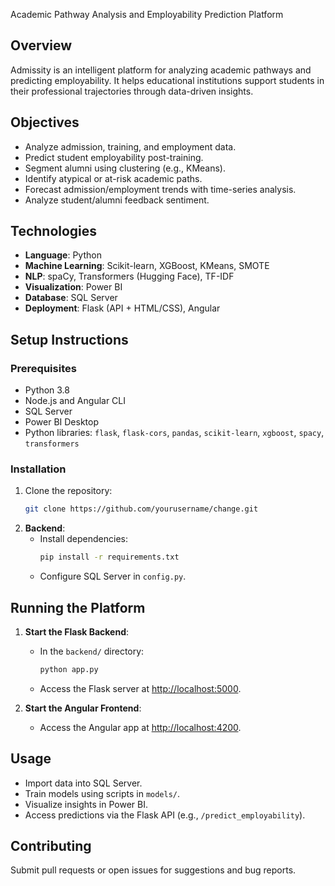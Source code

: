  Academic Pathway Analysis and Employability Prediction Platform

## Overview
Admissity is an intelligent platform for analyzing academic pathways and predicting employability. It helps educational institutions support students in their professional trajectories through data-driven insights.

## Objectives
- Analyze admission, training, and employment data.
- Predict student employability post-training.
- Segment alumni using clustering (e.g., KMeans).
- Identify atypical or at-risk academic paths.
- Forecast admission/employment trends with time-series analysis.
- Analyze student/alumni feedback sentiment.

## Technologies
- **Language**: Python
- **Machine Learning**: Scikit-learn, XGBoost, KMeans, SMOTE
- **NLP**: spaCy, Transformers (Hugging Face), TF-IDF
- **Visualization**: Power BI
- **Database**: SQL Server
- **Deployment**: Flask (API + HTML/CSS), Angular

## Setup Instructions
### Prerequisites
- Python 3.8
- Node.js and Angular CLI
- SQL Server
- Power BI Desktop
- Python libraries: `flask`, `flask-cors`, `pandas`, `scikit-learn`, `xgboost`, `spacy`, `transformers`

### Installation
1. Clone the repository:
   ```bash
   git clone https://github.com/yourusername/change.git
   ```
2. **Backend**:
   - Install dependencies:
     ```bash
     pip install -r requirements.txt
     ```
   - Configure SQL Server in `config.py`.

## Running the Platform
1. **Start the Flask Backend**:
   - In the `backend/` directory:
     ```bash
     python app.py
     ```
   - Access the Flask server at [http://localhost:5000](http://localhost:5000).

2. **Start the Angular Frontend**:
 
   - Access the Angular app at [http://localhost:4200](http://localhost:4200).

## Usage
- Import data into SQL Server.
- Train models using scripts in `models/`.
- Visualize insights in Power BI.
- Access predictions via the Flask API (e.g., `/predict_employability`).

## Contributing
Submit pull requests or open issues for suggestions and bug reports.
